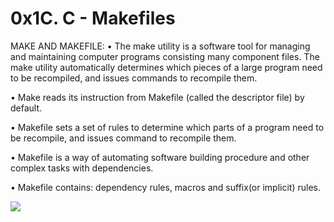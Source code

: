 # 0x1C. C - Makefiles

MAKE AND MAKEFILE:
• The make utility is a software tool for managing and maintaining computer programs consisting many component files. The make utility
automatically determines which pieces of a large program need to be recompiled, and issues commands to recompile them.

• Make reads its instruction from Makefile (called the descriptor file) by default.

• Makefile sets a set of rules to determine which parts of a program need to be recompile, and issues command to recompile them.

• Makefile is a way of automating software building procedure and other complex tasks with dependencies.

• Makefile contains: dependency rules, macros and suffix(or implicit) rules.


<img src="https://s3.amazonaws.com/intranet-projects-files/holbertonschool-low_level_programming/273/giphy-2.gif">
